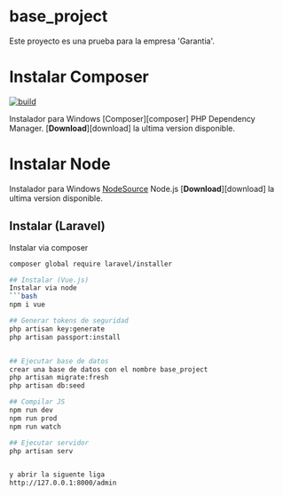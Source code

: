 # base_project
Este proyecto es una prueba para la empresa 'Garantia'.
# Instalar Composer

[![build](https://github.com/composer/windows-setup/workflows/build/badge.svg)](https://github.com/composer/windows-setup/actions)

Instalador para Windows [Composer][composer] PHP Dependency Manager. [**Download**][download] la ultima version disponible.


# Instalar Node

Instalador para Windows [NodeSource](https://nodesource.com) Node.js [**Download**][download]  la ultima version disponible.

## Instalar (Laravel)
Instalar via composer
```bash
composer global require laravel/installer

## Instalar (Vue.js)
Instalar via node
```bash
npm i vue

## Generar tokens de seguridad
php artisan key:generate
php artisan passport:install


## Ejecutar base de datos 
crear una base de datos con el nombre base_project
php artisan migrate:fresh
php artisan db:seed

## Compilar JS
npm run dev
npm run prod
npm run watch 

## Ejecutar servidor
php artisan serv


y abrir la siguente liga
http://127.0.0.1:8000/admin
